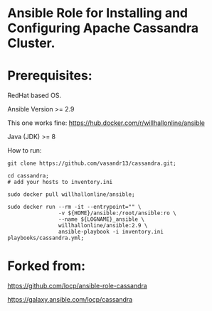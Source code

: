 # Ansible Role for Installing and Configuring Apache Cassandra Cluster.

# Prerequisites:
RedHat based OS.

Ansible Version >= 2.9

This one works fine:
https://hub.docker.com/r/willhallonline/ansible

Java (JDK) >= 8

How to run:

```shell
git clone https://github.com/vasandr13/cassandra.git;
```

```shell
cd cassandra;
# add your hosts to inventory.ini
```

```shell
sudo docker pull willhallonline/ansible;
```

```shell
sudo docker run --rm -it --entrypoint="" \
                -v ${HOME}/ansible:/root/ansible:ro \
                --name ${LOGNAME}_ansible \
                willhallonline/ansible:2.9 \
                ansible-playbook -i inventory.ini playbooks/cassandra.yml;
```



# Forked from:

https://github.com/locp/ansible-role-cassandra

https://galaxy.ansible.com/locp/cassandra


